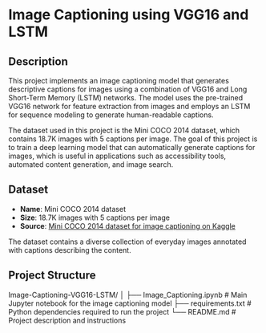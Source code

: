 # Image Captioning using VGG16 and LSTM

## Description
This project implements an image captioning model that generates descriptive captions for images using a combination of VGG16 and Long Short-Term Memory (LSTM) networks. The model uses the pre-trained VGG16 network for feature extraction from images and employs an LSTM for sequence modeling to generate human-readable captions.

The dataset used in this project is the Mini COCO 2014 dataset, which contains 18.7K images with 5 captions per image. The goal of this project is to train a deep learning model that can automatically generate captions for images, which is useful in applications such as accessibility tools, automated content generation, and image search.

## Dataset
- **Name**: Mini COCO 2014 dataset
- **Size**: 18.7K images with 5 captions per image
- **Source**: [Mini COCO 2014 dataset for image captioning on Kaggle](https://www.kaggle.com/datasets/nagasai524/mini-coco2014-dataset-for-image-captioning)

The dataset contains a diverse collection of everyday images annotated with captions describing the content.

## Project Structure
Image-Captioning-VGG16-LSTM/
│
├── Image_Captioning.ipynb      # Main Jupyter notebook for the image captioning model
├── requirements.txt           # Python dependencies required to run the project
└── README.md                  # Project description and instructions



